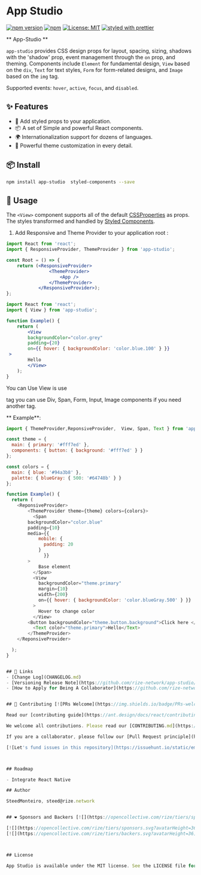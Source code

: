 
# App Studio

[![npm version](https://img.shields.io/npm/v/app-studio.svg?style=for-the-badge)](https://www.npmjs.com/package/app-studio)
[![npm](https://img.shields.io/npm/dt/app-studio.svg?style=for-the-badge)](https://www.npmjs.com/package/app-studio)
[![License: MIT](https://img.shields.io/badge/License-MIT-green.svg?style=for-the-badge)](https://opensource.org/licenses/MIT)
[![styled with prettier](https://img.shields.io/badge/styled_with-prettier-ff69b4.svg?style=for-the-badge)](https://github.com/prettier/prettier)


[npm-image]: http://img.shields.io/npm/v/app-studio.svg?style=flat-square
[npm-url]: http://npmjs.org/package/app-studio
[github-action-image]: https://github.com/rize-network/app-studio/workflows/%E2%9C%85%20test/badge.svg
[github-action-url]: https://github.com/rize-network/app-studio/actions?query=workflow%3A%22%E2%9C%85+test%22

[download-image]: https://img.shields.io/npm/dm/app-studio.svg?style=flat-square
[download-url]: https://npmjs.org/package/app-studio

[help-wanted-image]: https://flat.badgen.net/github/label-issues/rize-network/app-studio/help%20wanted/open
[help-wanted-url]: https://github.com/rize-network/app-studio/issues?q=is%3Aopen+is%3Aissue+label%3A%22help+wanted%22

[discussions-image]: https://img.shields.io/badge/discussions-on%20github-blue?style=flat-square
[discussions-url]: https://github.com/rize-network/app-studio/discussions

[issues-helper-image]: https://img.shields.io/badge/using-issues--helper-orange?style=flat-square
[issues-helper-url]: https://github.com/actions-cool/issues-helper

** App-Studio **

`app-studio` provides CSS design props for layout, spacing, sizing, shadows with the 'shadow' prop, event management through the `on` prop, and theming. Components include `Element` for fundamental design, `View` based on the `div`, `Text` for text styles, `Form` for form-related designs, and `Image` based on the `img` tag.

Supported events: `hover`, `active`, `focus`, and `disabled`.


## ✨ Features

- 🌈 Add styled props to your application.
- 📦 A set of Simple and powerful React components.
- 🌍 Internationalization support for dozens of languages.
- 🎨 Powerful theme customization in every detail.

## 📦 Install

```bash
npm install app-studio  styled-components --save
```

## 🔨 Usage

The `<View>` component supports all of the default [CSSProperties](https://developer.mozilla.org/fr/docs/Web/CSS/CSS_Properties_Reference) as props. The styles transformed and handled by [Styled Components](https://styled-components.com/).


1. Add Responsive and Theme Provider  to your application root :

```jsx
import React from 'react';
import { ResponsiveProvider, ThemeProvider } from 'app-studio';

const Root = () => {
    return (<ResponsiveProvider>
                <ThemeProvider>
                    <App />
                </ThemeProvider>
            </ResponsiveProvider>);
};

```


```jsx
import React from 'react';
import { View } from 'app-studio';

function Example() {
	return (
		<View 
	    backgroundColor="color.grey" 
	    padding={20}
	    on={{ hover: { backgroundColor: 'color.blue.100' } }}
 >
		Hello
		</View>
	);
}
```


You can Use View is use <div> tag you can use  Div, Span, Form, Input, Image components if you need another tag.


** Example**:
```javascript
import { ThemeProvider,ReponsiveProvider,  View, Span, Text } from 'app-studio';

const theme = {
  main: { primary: '#fff7ed' },
  components: { button: { background: '#fff7ed' } }
};

const colors = {
  main: { blue: '#94a3b8' },
  palette: { blueGray: { 500: '#64748b' } }
};

function Example() {
  return (
    <ReponsiveProvider>
	    <ThemeProvider theme={theme} colors={colors}>
	      <Span
		backgroundColor="color.blue"
		padding={10}
		media={{
			mobile: {
			  padding: 20
			}
		      }}
		>
	        Base element
	      </Span>
	      <View 
	        backgroundColor="theme.primary" 
	        margin={10}
	        width={200}
	        on={{ hover: { backgroundColor: 'color.blueGray.500' } }}
	      >
	        Hover to change color
	      </View>
		<Button backgroundColor="theme.button.background">Click here </Button>
	      <Text color="theme.primary">Hello</Text>
	    </ThemeProvider>
    </ReponsiveProvider>

  );
}


## 🔗 Links
- [Change Log](CHANGELOG.md)
- [Versioning Release Note](https://github.com/rize-network/app-studio/wiki/)
- [How to Apply for Being A Collaborator](https://github.com/rize-network/app-studio/wiki/Collaborators#how-to-apply-for-being-a-collaborator)


## 🤝 Contributing [![PRs Welcome](https://img.shields.io/badge/PRs-welcome-brightgreen.svg?style=flat-square)](http://makeapullrequest.com)

Read our [contributing guide](https://ant.design/docs/react/contributing) and let's build a better rize-network together.

We welcome all contributions. Please read our [CONTRIBUTING.md](https://github.com/rize-network/app-studio/blob/master/.github/CONTRIBUTING.md) first. You can submit any ideas as [pull requests](https://github.com/rize-network/app-studio/pulls) or as [GitHub issues](https://github.com/rize-network/app-studio/issues). If you'd like to improve code, check out the [Development Instructions](https://github.com/rize-network/app-studio/wiki/Development) and have a good time! :)

If you are a collaborator, please follow our [Pull Request principle](https://github.com/rize-network/app-studio/wiki/PR-principle) to create a Pull Request with [collaborator template](https://github.com/rize-network/app-studio/compare?expand=1&template=collaborator.md).

[![Let's fund issues in this repository](https://issuehunt.io/static/embed/issuehunt-button-v1.svg)](https://issuehunt.io/o/rize-network)



## Roadmap 

- Integrate React Native 

## Author

SteedMonteiro, steed@rize.network


## ❤️ Sponsors and Backers [![](https://opencollective.com/rize/tiers/sponsors/badge.svg?label=Sponsors&color=brightgreen)](https://opencollective.com/rize#support) [![](https://opencollective.com/rize/tiers/backers/badge.svg?label=Backers&color=brightgreen)](https://opencollective.com/rize#support)

[![](https://opencollective.com/rize/tiers/sponsors.svg?avatarHeight=36)](https://opencollective.com/rize#support)
[![](https://opencollective.com/rize/tiers/backers.svg?avatarHeight=36)](https://opencollective.com/rize#support)



## License

App Studio is available under the MIT license. See the LICENSE file for more info.
